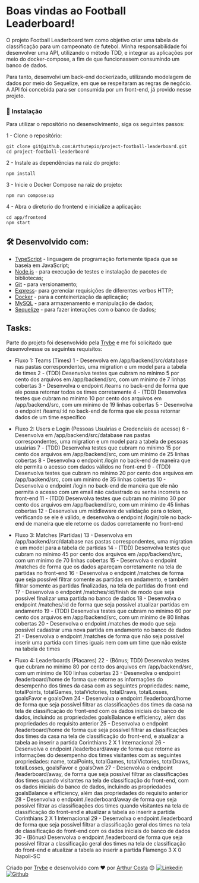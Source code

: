 # Boas vindas ao Football Leaderboard!

O projeto Football Leaderboard tem como objetivo criar uma tabela de classificação para um campeonato de futebol. Minha responsabilidade foi desenvolver uma API, utilizando o método TDD, e integrar as aplicações por meio do docker-compose, a fim de que funcionassem consumindo um banco de dados.

Para tanto, desenvolvi um back-end dockerizado, utilizando modelagem de dados por meio do Sequelize, em que se respeitaram as regras de negócio. A API foi concebida para ser consumida por um front-end, já provido nesse projeto.

### 🔧 Instalação
Para utilizar o repositório no desenvolvimento, siga os seguintes passos:

1 - Clone o repositório: 
```
git clone git@github.com:Arthutepio/project-football-leaderboard.git
cd project-football-leaderboard
```
2 - Instale as dependências na raiz do projeto:
```
npm install
```
3 - Inicie o Docker Compose na raiz do projeto:
```
npm run compose:up
```
4 - Abra o diretorio do frontend e inicialize a aplicação:
```
cd app/frontend
npm start
```

## 🛠️ Desenvolvido com:
* [TypeScript](https://www.typescriptlang.org/) - linguagem de programação fortemente tipada que se baseia em JavaScript;
* [Node.js](https://nodejs.org/pt-br/docs/) - para execução de testes e instalação de pacotes de bibliotecas;
* [Git](https://git-scm.com/doc) - para versionamento;
* [Express](https://expressjs.com/en/starter/installing.html)- para gerenciar requisições de diferentes verbos HTTP;
* [Docker](https://www.docker.com/) - para a conteinerização da aplicação;
* [MySQL](https://dev.mysql.com/doc/) - para armazenamento e manipulação de dados;
* [Sequelize](https://sequelize.org/docs/v6/getting-started/) - para fazer interações com o banco de dados;

## Tasks:
Parte do projeto foi desenvolvido pela [Trybe](https://app.betrybe.com/) e me foi solicitado que desenvolvesse os seguintes requisitos:
* Fluxo 1: Teams (Times)
1 - Desenvolva em /app/backend/src/database nas pastas correspondentes, uma migration e um model para a tabela de times
2 - (TDD) Desenvolva testes que cubram no mínimo 5 por cento dos arquivos em /app/backend/src, com um mínimo de 7 linhas cobertas
3 - Desenvolva o endpoint /teams no back-end de forma que ele possa retornar todos os times corretamente
4 - (TDD) Desenvolva testes que cubram no mínimo 10 por cento dos arquivos em /app/backend/src, com um mínimo de 19 linhas cobertas
5 - Desenvolva o endpoint /teams/:id no back-end de forma que ele possa retornar dados de um time específico

* Fluxo 2: Users e Login (Pessoas Usuárias e Credenciais de acesso)
6 - Desenvolva em /app/backend/src/database nas pastas correspondentes, uma migration e um model para a tabela de pessoas usuárias
7 - (TDD) Desenvolva testes que cubram no mínimo 15 por cento dos arquivos em /app/backend/src, com um mínimo de 25 linhas cobertas
8 - Desenvolva o endpoint /login no back-end de maneira que ele permita o acesso com dados válidos no front-end
9 - (TDD) Desenvolva testes que cubram no mínimo 20 por cento dos arquivos em /app/backend/src, com um mínimo de 35 linhas cobertas
10 - Desenvolva o endpoint /login no back-end de maneira que ele não permita o acesso com um email não cadastrado ou senha incorreta no front-end
11 - (TDD) Desenvolva testes que cubram no mínimo 30 por cento dos arquivos em /app/backend/src, com um mínimo de 45 linhas cobertas
12 - Desenvolva um middleware de validação para o token, verificando se ele é válido, e desenvolva o endpoint /login/role no back-end de maneira que ele retorne os dados corretamente no front-end

* Fluxo 3: Matches (Partidas)
13 - Desenvolva em /app/backend/src/database nas pastas correspondentes, uma migration e um model para a tabela de partidas
14 - (TDD) Desenvolva testes que cubram no mínimo 45 por cento dos arquivos em /app/backend/src, com um mínimo de 70 linhas cobertas
15 - Desenvolva o endpoint /matches de forma que os dados apareçam corretamente na tela de partidas no front-end
16 - Desenvolva o endpoint /matches de forma que seja possível filtrar somente as partidas em andamento, e também filtrar somente as partidas finalizadas, na tela de partidas do front-end
17 - Desenvolva o endpoint /matches/:id/finish de modo que seja possível finalizar uma partida no banco de dados
18 - Desenvolva o endpoint /matches/:id de forma que seja possível atualizar partidas em andamento
19 - (TDD) Desenvolva testes que cubram no mínimo 60 por cento dos arquivos em /app/backend/src, com um mínimo de 80 linhas cobertas
20 - Desenvolva o endpoint /matches de modo que seja possível cadastrar uma nova partida em andamento no banco de dados
21 - Desenvolva o endpoint /matches de forma que não seja possível inserir uma partida com times iguais nem com um time que não existe na tabela de times

* Fluxo 4: Leaderboards (Placares)
22 - (Bônus; TDD) Desenvolva testes que cubram no mínimo 80 por cento dos arquivos em /app/backend/src, com um mínimo de 100 linhas cobertas
23 - Desenvolva o endpoint /leaderboard/home de forma que retorne as informações do desempenho dos times da casa com as seguintes propriedades: name, totalPoints, totalGames, totalVictories, totalDraws, totalLosses, goalsFavor e goalsOwn
24 - Desenvolva o endpoint /leaderboard/home de forma que seja possível filtrar as classificações dos times da casa na tela de classificação do front-end com os dados iniciais do banco de dados, incluindo as propriedades goalsBalance e efficiency, além das propriedades do requisito anterior
25 - Desenvolva o endpoint /leaderboard/home de forma que seja possível filtrar as classificações dos times da casa na tela de classificação do front-end, e atualizar a tabela ao inserir a partida Corinthians 2 X 1 Internacional
26 - Desenvolva o endpoint /leaderboard/away de forma que retorne as informações do desempenho dos times visitantes com as seguintes propriedades: name, totalPoints, totalGames, totalVictories, totalDraws, totalLosses, goalsFavor e goalsOwn
27 - Desenvolva o endpoint /leaderboard/away, de forma que seja possível filtrar as classificações dos times quando visitantes na tela de classificação do front-end, com os dados iniciais do banco de dados, incluindo as propriedades goalsBalance e efficiency, além das propriedades do requisito anterior
28 - Desenvolva o endpoint /leaderboard/away de forma que seja possível filtrar as classificações dos times quando visitantes na tela de classificação do front-end e atualizar a tabela ao inserir a partida Corinthians 2 X 1 Internacional
29 - Desenvolva o endpoint /leaderboard de forma que seja possível filtrar a classificação geral dos times na tela de classificação do front-end com os dados iniciais do banco de dados
30 - (Bônus) Desenvolva o endpoint /leaderboard de forma que seja possível filtrar a classificação geral dos times na tela de classificação do front-end e atualizar a tabela ao inserir a partida Flamengo 3 X 0 Napoli-SC

Criado por [Trybe](https://www.betrybe.com/) e desenvolvido com ❤️ por [Arthur Costa](https://arthutepio-portifolio.vercel.app/) 😊
[![Linkedin](https://skillicons.dev/icons?i=linkedin)](https://www.linkedin.com/in/arthutepio/) [![Github](https://skillicons.dev/icons?i=github)](https://www.linkedin.com/in/arthutepio/) 

